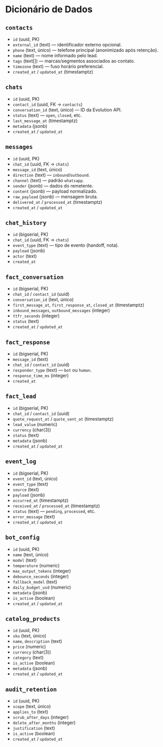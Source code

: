# Dicionário de Dados

## `contacts`
- `id` (uuid, PK)
- `external_id` (text) — identificador externo opcional.
- `phone` (text, único) — telefone principal (anonimizado após retenção).
- `name` (text) — nome informado pelo lead.
- `tags` (text[]) — marcas/segmentos associados ao contato.
- `timezone` (text) — fuso horário preferencial.
- `created_at` / `updated_at` (timestamptz)

## `chats`
- `id` (uuid, PK)
- `contact_id` (uuid, FK → `contacts`)
- `conversation_id` (text, único) — ID da Evolution API.
- `status` (text) — `open`, `closed`, etc.
- `last_message_at` (timestamptz)
- `metadata` (jsonb)
- `created_at` / `updated_at`

## `messages`
- `id` (uuid, PK)
- `chat_id` (uuid, FK → `chats`)
- `message_id` (text, único)
- `direction` (text) — `inbound`/`outbound`.
- `channel` (text) — padrão `whatsapp`.
- `sender` (jsonb) — dados do remetente.
- `content` (jsonb) — payload normalizado.
- `raw_payload` (jsonb) — mensagem bruta.
- `delivered_at` / `processed_at` (timestamptz)
- `created_at` / `updated_at`

## `chat_history`
- `id` (bigserial, PK)
- `chat_id` (uuid, FK → `chats`)
- `event_type` (text) — tipo de evento (handoff, nota).
- `payload` (jsonb)
- `actor` (text)
- `created_at`

## `fact_conversation`
- `id` (bigserial, PK)
- `chat_id` / `contact_id` (uuid)
- `conversation_id` (text, único)
- `first_message_at`, `first_response_at`, `closed_at` (timestamptz)
- `inbound_messages`, `outbound_messages` (integer)
- `ttfr_seconds` (integer)
- `status` (text)
- `created_at` / `updated_at`

## `fact_response`
- `id` (bigserial, PK)
- `message_id` (text)
- `chat_id` / `contact_id` (uuid)
- `responder_type` (text) — `bot` ou `human`.
- `response_time_ms` (integer)
- `created_at`

## `fact_lead`
- `id` (bigserial, PK)
- `chat_id` / `contact_id` (uuid)
- `quote_request_at` / `quote_sent_at` (timestamptz)
- `lead_value` (numeric)
- `currency` (char(3))
- `status` (text)
- `metadata` (jsonb)
- `created_at` / `updated_at`

## `event_log`
- `id` (bigserial, PK)
- `event_id` (text, único)
- `event_type` (text)
- `source` (text)
- `payload` (jsonb)
- `occurred_at` (timestamptz)
- `received_at` / `processed_at` (timestamptz)
- `status` (text) — `pending`, `processed`, etc.
- `error_message` (text)
- `created_at` / `updated_at`

## `bot_config`
- `id` (uuid, PK)
- `name` (text, único)
- `model` (text)
- `temperature` (numeric)
- `max_output_tokens` (integer)
- `debounce_seconds` (integer)
- `fallback_model` (text)
- `daily_budget_usd` (numeric)
- `metadata` (jsonb)
- `is_active` (boolean)
- `created_at` / `updated_at`

## `catalog_products`
- `id` (uuid, PK)
- `sku` (text, único)
- `name`, `description` (text)
- `price` (numeric)
- `currency` (char(3))
- `category` (text)
- `is_active` (boolean)
- `metadata` (jsonb)
- `created_at` / `updated_at`

## `audit_retention`
- `id` (uuid, PK)
- `scope` (text, único)
- `applies_to` (text)
- `scrub_after_days` (integer)
- `delete_after_months` (integer)
- `justification` (text)
- `is_active` (boolean)
- `created_at` / `updated_at`
